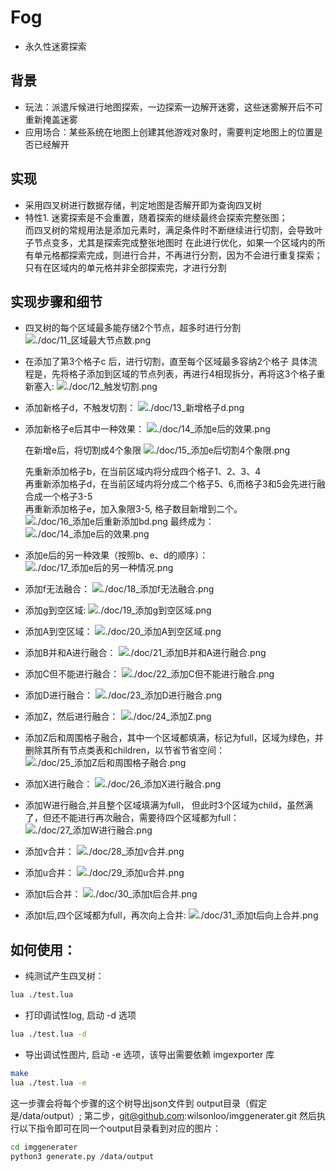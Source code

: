 # Fog
* 永久性迷雾探索

## 背景
* 玩法：派遣斥候进行地图探索，一边探索一边解开迷雾，这些迷雾解开后不可重新掩盖迷雾
* 应用场合：某些系统在地图上创建其他游戏对象时，需要判定地图上的位置是否已经解开

## 实现
* 采用四叉树进行数据存储，判定地图是否解开即为查询四叉树
* 特性1. 迷雾探索是不会重置，随着探索的继续最终会探索完整张图；  
    而四叉树的常规用法是添加元素时，满足条件时不断继续进行切割，会导致叶子节点变多，尤其是探索完成整张地图时
    在此进行优化，如果一个区域内的所有单元格都探索完成，则进行合并，不再进行分割，因为不会进行重复探索；只有在区域内的单元格并非全部探索完，才进行分割
    
## 实现步骤和细节
* 四叉树的每个区域最多能存储2个节点，超多时进行分割
  ![./doc/11_区域最大节点数.png](./doc/11_区域最大节点数.png)

* 在添加了第3个格子c 后，进行切割，直至每个区域最多容纳2个格子
  具体流程是，先将格子添加到区域的节点列表，再进行4相现拆分，再将这3个格子重新塞入:
  ![./doc/12_触发切割.png](./doc/12_触发切割.png)

* 添加新格子d，不触发切割：
  ![./doc/13_新增格子d.png](./doc/13_新增格子d.png) 

* 添加新格子e后其中一种效果：
  ![./doc/14_添加e后的效果.png](./doc/14_添加e后的效果.png)

  在新增e后，将切割成4个象限
  ![./doc/15_添加e后切割4个象限.png](./doc/15_添加e后切割4个象限.png)

  先重新添加格子b，在当前区域内将分成四个格子1、2、3、4  
  再重新添加格子d，在当前区域内将分成二个格子5、6,而格子3和5会先进行融合成一个格子3-5  
  再重新添加格子e，加入象限3-5, 格子数目新增到二个。
  ![./doc/16_添加e后重新添加bd.png](./doc/16_添加e后重新添加bd.png)
  最终成为：
  ![./doc/14_添加e后的效果.png](./doc/14_添加e后的效果.png)

* 添加e后的另一种效果（按照b、e、d的顺序）：
  ![./doc/17_添加e后的另一种情况.png](./doc/17_添加e后的另一种情况.png)

* 添加f无法融合：
  ![./doc/18_添加f无法融合.png](./doc/18_添加f无法融合.png)

* 添加g到空区域:
  ![./doc/19_添加g到空区域.png](./doc/19_添加g到空区域.png)

* 添加A到空区域：
  ![./doc/20_添加A到空区域.png](./doc/20_添加A到空区域.png)

* 添加B并和A进行融合：
  ![./doc/21_添加B并和A进行融合.png](./doc/21_添加B并和A进行融合.png)

* 添加C但不能进行融合：
  ![./doc/22_添加C但不能进行融合.png](./doc/22_添加C但不能进行融合.png)

* 添加D进行融合：
  ![./doc/23_添加D进行融合.png](./doc/23_添加D进行融合.png)

* 添加Z，然后进行融合：
  ![./doc/24_添加Z.png](./doc/24_添加Z.png)

* 添加Z后和周围格子融合，其中一个区域都填满，标记为full，区域为绿色，并删除其所有节点类表和children，以节省节省空间：
  ![./doc/25_添加Z后和周围格子融合.png](./doc/25_添加Z后和周围格子融合.png)

* 添加X进行融合：
  ![./doc/26_添加X进行融合.png](./doc/26_添加X进行融合.png)

* 添加W进行融合,并且整个区域填满为full， 但此时3个区域为child，虽然满了，但还不能进行再次融合，需要待四个区域都为full：
  ![./doc/27_添加W进行融合.png](./doc/27_添加W进行融合.png)

* 添加v合并：
  ![./doc/28_添加v合并.png](./doc/28_添加v合并.png)

* 添加u合并：
  ![./doc/29_添加u合并.png](./doc/29_添加u合并.png)

* 添加t后合并：
  ![./doc/30_添加t后合并.png](./doc/30_添加t后合并.png)

* 添加t后,四个区域都为full，再次向上合并:
  ![./doc/31_添加t后向上合并.png](./doc/31_添加t后向上合并.png)

## 如何使用：
* 纯测试产生四叉树：
```sh
lua ./test.lua
```

* 打印调试性log, 启动 -d 选项
```sh
lua ./test.lua -d
```

* 导出调试性图片, 启动 -e 选项，该导出需要依赖 imgexporter 库
```sh
make
lua ./test.lua -e
```
这一步骤会将每个步骤的这个树导出json文件到 output目录（假定是/data/output）;
第二步，git@github.com:wilsonloo/imggenerater.git
然后执行以下指令即可在同一个output目录看到对应的图片：
```sh
cd imggenerater
python3 generate.py /data/output
```